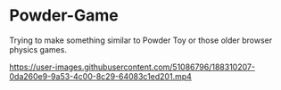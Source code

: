 # Powder-Game
Trying to make something similar to Powder Toy or those older browser physics games.




https://user-images.githubusercontent.com/51086796/188310207-0da260e9-9a53-4c00-8c29-64083c1ed201.mp4

